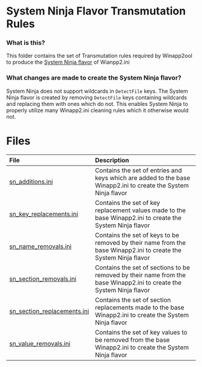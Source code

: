 # System Ninja Flavor Transmutation Rules 

### What is this? 

This folder contains the set of Transmutation rules required by Winapp2ool to produce the [System Ninja flavor](https://raw.githubusercontent.com/MoscaDotTo/Winapp2/refs/heads/master/Non-CCleaner/SystemNinja/Winapp2.rules) of Wianpp2.ini 

### What changes are made to create the System Ninja flavor? 

System Ninja does not support wildcards in `DetectFile` keys. The System Ninja flavor is created by removing `DetectFile` keys containing wildcards and replacing them with ones which do not. This enables System Ninja to properly utilize many Winapp2.ini cleaning rules which it otherwise would not.  

# Files 
| File                                                                                                                                                    | Description                                                                                                          |
| :-                                                                                                                                                      | :-                                                                                                                   |
| [sn_additions.ini](https://raw.githubusercontent.com/MoscaDotTo/Winapp2/refs/heads/master/Assembler/SystemNinja/sn_additions.ini)                       | Contains the set of entries and keys which are added to the base Winapp2.ini to create the System Ninja flavor       |
| [sn_key_replacements.ini](https://raw.githubusercontent.com/MoscaDotTo/Winapp2/refs/heads/master/Assembler/SystemNinja/sn_key_replacements.ini)         | Contains the set of key replacement values made to the base Winapp2.ini to create the System Ninja flavor            |
| [sn_name_removals.ini](https://raw.githubusercontent.com/MoscaDotTo/Winapp2/refs/heads/master/Assembler/SystemNinja/sn_name_removals.ini)               | Contains the set of keys to be removed by their name from the base Winapp2.ini to create the System Ninja flavor     |
| [sn_section_removals.ini](https://raw.githubusercontent.com/MoscaDotTo/Winapp2/refs/heads/master/Assembler/SystemNinja/sn_section_removals.ini)         | Contains the set of sections to be removed by their name from the base Winapp2.ini to create the System Ninja flavor | 
| [sn_section_replacements.ini](https://raw.githubusercontent.com/MoscaDotTo/Winapp2/refs/heads/master/Assembler/SystemNinja/sn_section_replacements.ini) | Contains the set of section replacements made to the base Winapp2.ini to create the System Ninja flavor              | 
| [sn_value_removals.ini](https://raw.githubusercontent.com/MoscaDotTo/Winapp2/refs/heads/master/Assembler/SystemNinja/sn_value_removals.ini)             | Contains the set of key values to be removed from the base Winapp2.ini to create the System Ninja flavor             | 